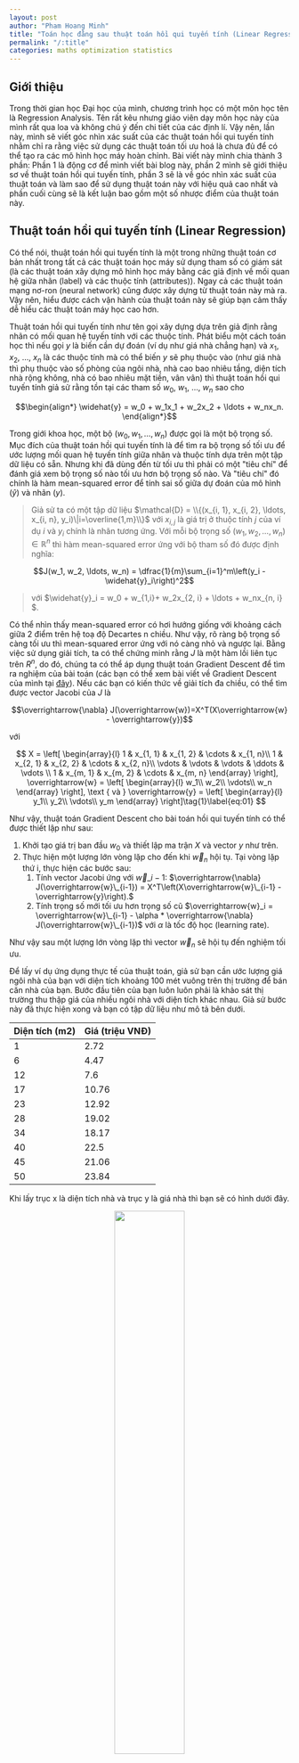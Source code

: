 ```yaml
---
layout: post
author: "Pham Hoang Minh"
title: "Toán học đằng sau thuật toán hồi qui tuyến tính (Linear Regression)."
permalink: "/:title"
categories: maths optimization statistics
---
```


## Giới thiệu

Trong thời gian học Đại học của mình, chương trình học có một môn học tên là Regression Analysis. Tên rất kêu nhưng giáo viên dạy môn học này của mình rất qua loa và không chú ý đến chi tiết của các định lí. Vậy nên, lần này, mình sẽ viết góc nhìn xác suất của các thuật toán hồi qui tuyến tính nhằm chỉ ra rằng việc sử dụng các thuật toán tối ưu hoá là chưa đủ để có thể tạo ra các mô hình học máy hoàn chỉnh. Bài viết này mình chia thành 3 phần: Phần 1 là động cơ để mình viết bài blog này, phần 2 mình sẽ giới thiệu sơ về thuật toán hồi qui tuyến tính, phần 3 sẽ là về góc nhìn xác suất của thuật toán và làm sao để sử dụng thuật toán này với hiệu quả cao nhất và phần cuối cùng sẽ là kết luận bao gồm một số nhược điểm của thuật toán này.

## Thuật toán hồi qui tuyến tính (Linear Regression)

Có thể nói, thuật toán hồi qui tuyến tính là một trong những thuật toán cơ bản nhất trong tất cả các thuật toán học máy sử dụng tham số có giám sát (là các thuật toán xây dựng mô hình học máy bằng các giả định về mối quan hệ giữa nhãn (label) và các thuộc tính (attributes)). Ngay cả các thuật toán mạng nơ-ron (neural network) cũng được xây dựng từ thuật toán này mà ra. Vậy nên, hiểu được cách vận hành của thuật toán này sẽ giúp bạn cảm thấy dễ hiểu các thuật toán máy học cao hơn.

Thuật toán hồi qui tuyến tính như tên gọi xây dựng dựa trên giả định rằng nhãn có mối quan hệ tuyến tính với các thuộc tính. Phát biểu một cách toán học thì nếu gọi $y$ là biến cần dự đoán (ví dụ như giá nhà chẳng hạn) và $x_1$, $x_2$, $\ldots$, $x_n$ là các thuộc tính mà có thể biến $y$ sẽ phụ thuộc vào (như giá nhà thì phụ thuộc vào số phòng của ngôi nhà, nhà cao bao nhiêu tầng, diện tích nhà rộng không, nhà có bao nhiêu mặt tiền, vân vân) thì thuật toán hồi qui tuyến tính giả sử rằng tồn tại các tham số $w_0$, $w_1$, $\ldots$, $w_n$ sao cho

$$\begin{align*}
    \widehat{y} = w_0 + w_1x_1 + w_2x_2 + \ldots + w_nx_n.
\end{align*}$$

Trong giới khoa học, một bộ $(w_0, w_1, \ldots, w_n)$ được gọi là một bộ trọng số. Mục đích của thuật toán hồi qui tuyến tính là để tìm ra bộ trọng số tối ưu để ước lượng mối quan hệ tuyến tính giữa nhãn và thuộc tính dựa trên một tập dữ liệu có sẵn. Nhưng khi đã dùng đến từ tối ưu thì phải có một "tiêu chí" để đánh giá xem bộ trọng số nào tối ưu hơn bộ trọng số nào. Và "tiêu chí" đó chính là hàm mean-squared error để tính sai số giữa dự đoán của mô hình ($\widehat{y}$) và nhãn ($y$).

> Giả sử ta có một tập dữ liệu $\mathcal{D} = \\{(x_{i, 1}, x_{i, 2}, \ldots, x_{i, n}, y_i)\|i=\overline{1,m}\\}$ với $x_{i, j}$ là giá trị ở thuộc tính $j$ của ví dụ $i$ và $y_i$ chính là nhãn tương ứng. Với mỗi bộ trọng số $(w_1, w_2, \ldots, w_n)\in\mathbb{R}^n$ thì hàm mean-squared error ứng với bộ tham số đó được định nghĩa:

$$J(w_1, w_2, \ldots, w_n) = \dfrac{1}{m}\sum_{i=1}^m\left(y_i - \widehat{y}_i\right)^2$$

> với $\widehat{y}_i = w_0 + w\_{1,i}+ w_2x\_{2, i} + \ldots + w_nx\_{n, i} $.

Có thể nhìn thấy mean-squared error có hơi hướng giống với khoảng cách giữa 2 điểm trên hệ toạ độ Decartes n chiều. Như vậy, rõ ràng bộ trọng số càng tối ưu thì mean-squared error ứng với nó càng nhỏ và ngược lại. Bằng việc sử dụng giải tích, ta có thể chứng minh rằng $J$ là một hàm lồi liên tục trên $R^n$, do đó, chúng ta có thể áp dụng thuật toán Gradient Descent để tìm ra nghiệm của bài toán (các bạn có thể xem bài viết về Gradient Descent của mình tại [đây](./gradient-descent)). Nếu các bạn có kiến thức về giải tích đa chiều, có thể tìm được vector Jacobi của $J$ là

$$\overrightarrow{\nabla} J(\overrightarrow{w})=X^T(X\overrightarrow{w} - \overrightarrow{y})$$

với

$$
    X = \left[
        \begin{array}{l}
            1 & x_{1, 1} & x_{1, 2} & \cdots & x_{1, n}\\
            1 & x_{2, 1} & x_{2, 2} & \cdots & x_{2, n}\\
            \vdots & \vdots & \vdots & \ddots & \vdots \\
            1 & x_{m, 1} & x_{m, 2} & \cdots & x_{m, n}
        \end{array}
    \right], \overrightarrow{w} = \left[
        \begin{array}{l}
            w_1\\
            w_2\\
            \vdots\\
            w_n
        \end{array}
    \right], \text { và } \overrightarrow{y} = \left[
        \begin{array}{l}
            y_1\\
            y_2\\
            \vdots\\
            y_m
        \end{array}
    \right]\tag{1}\label{eq:01}
$$

Như vậy, thuật toán Gradient Descent cho bài toán hồi qui tuyến tính có thể được thiết lập như sau:

1. Khởi tạo giá trị ban đầu $w_0$ và thiết lập ma trận $X$ và vector $y$ như trên.
2. Thực hiện một lượng lớn vòng lặp cho đến khi $\overrightarrow{w}_n$ hội tụ. Tại vòng lặp thứ i, thực hiện các bước sau:
    1. Tính vector Jacobi ứng với $\overrightarrow{w}\_{i-1}$: $\overrightarrow{\nabla} J(\overrightarrow{w}\_{i-1}) = X^T\left(X\overrightarrow{w}\_{i-1} - \overrightarrow{y}\right).$
    2. Tính trọng số mới tối ưu hơn trọng số cũ $\overrightarrow{w}_i = \overrightarrow{w}\_{i-1} - \alpha * \overrightarrow{\nabla} J(\overrightarrow{w}\_{i-1})$ với $\alpha$ là tốc độ học (learning rate).

Như vậy sau một lượng lớn vòng lặp thì vector $\overrightarrow{w}_n$ sẽ hội tụ đến nghiệm tối ưu.

Để lấy ví dụ ứng dụng thực tế của thuật toán, giả sử bạn cần ước lượng giá ngôi nhà của bạn với diện tích khoảng 100 mét vuông trên thị trường để bán căn nhà của bạn. Bước đầu tiên của bạn luôn luôn phải là khảo sát thị trường thu thập giá của nhiều ngôi nhà với diện tích khác nhau. Giả sử bước này đã thực hiện xong và bạn có tập dữ liệu như mô tả bên dưới.

<center>
    <table>
        <thead>
            <tr>
                <th>Diện tích (m2)</th>
                <th>Giá (triệu VNĐ)</th>
            </tr>
        </thead>
        <tbody>
            <tr>
                <td>1</td>
                <td>2.72</td>
            </tr>
            <tr>
                <td>6</td>
                <td>4.47</td>
            </tr>
            <tr>
                <td>12</td>
                <td>7.6</td>
            </tr>
            <tr>
                <td>17</td>
                <td>10.76</td>
            </tr>
            <tr>
                <td>23</td>
                <td>12.92</td>
            </tr>
            <tr>
                <td>28</td>
                <td>19.02</td>
            </tr>
            <tr>
                <td>34</td>
                <td>18.17</td>
            </tr>
            <tr>
                <td>40</td>
                <td>22.5</td>
            </tr>
            <tr>
                <td>45</td>
                <td>21.06</td>
            </tr>
            <tr>
                <td>50</td>
                <td>23.84</td>
            </tr>
        </tbody>
    </table>
</center>

Khi lấy trục x là diện tích nhà và trục y là giá nhà thì bạn sẽ có hình dưới đây.

<center>
    <img src="./assets/linear_reg.png" width="50%">
</center>

Rõ ràng biểu đồ trên cho ta thấy mỗi điểm dữ liệu gần như nằm trên một đường thẳng. Và chúng ta cần phải tìm đường thẳng đó để có thể ước lượng giá nhà của mình. Như vậy đầu tiên bạn phải thiết lập ma trận $X$ và vector $\overrightarrow{y}$.

$$
    X = \left[
        \begin{array}{l}
            1 & 1 \\
            1 & 6 \\
            1 & 12 \\
            1 & 17 \\
            1 & 23 \\
            1 & 28 \\
            1 & 34 \\
            1 & 40 \\
            1 & 45 \\
            1 & 50 \\
        \end{array}
    \right]\text{ và }
    \overrightarrow{y}=\left[
        \begin{array}{l}
            2.72\\
            4.47\\
            7.6\\
            10.76\\
            12.92\\
            19.02\\
            18.17\\
            22.5\\
            21.06\\
            23.84
        \end{array}
    \right]
$$

Sau khi đã thiết lập $X$ và $\overrightarrow{y}$, bạn chỉ cần khởi tạo $w_0$ có chiều $2\times 1$ và tạo một vòng lặp (tầm 500 vòng) thực hiện các bước như đã đề cập ở trên là sẽ tìm được bộ tham số tối ưu để ước lượng giá nhà của bạn. Dưới đây là một ví dụ của việc sử dụng Python để chạy bài toán trên với 500 vòng lặp.

```python
# mình sử dụng thư viện numpy để hỗ trợ việc tính ma trận
# các bạn có thể tham khảo nó tại: https://numpy.org
import numpy as np

# Đầu tiên, mình thiết lập ma trận X và vector y
X = np.array([[1, 1],
              [1, 6],
              [1, 12],
              [1, 17],
              [1, 23],
              [1, 28],
              [1, 34],
              [1, 40],
              [1, 45],
              [1, 50]])
y = np.array([[2.72],
              [4.47],
              [7.6],
              [10.76],
              [12.92],
              [19.02],
              [18.17],
              [22.5],
              [21.06],
              [23.84]])

# Sau đó mình khởi tạo vector w. 
# Ở đây mình cứ chọn đại vector 0 có chiều 2x1
# Các bạn có thể khởi tạo random
w = np.array([[0],
              [0]])

# Cuối cùng mình chạy 1 vòng lặp 500 vòng 
# và thu được nghiệm của bài toán
# Các bạn có thể sử dụng các điều kiện dừng khác như
# nếu bộ tham số ở iteration sau không lớn hơn nhiều so với bộ tham số trước thì dừng
learning_rate = 0.0001
for _ in range(500):
    jacob_vector = np.dot(X.T, X.dot(w_0) - y)
    w = w - learning_rate * jacob_vector
print(w)

# Nếu bạn muốn predict giá nhà thì chạy đoạn code này là có thể tìm được giá nhà của bạn.
# Thế là bạn có thể bán nhà thành công :D
X_new = np.array([[1, 100]])
print(X_new.dot(w))
```

Dưới đây là hình minh hoạ cho quá trình huấn luyện của thuật toán hồi qui tuyến tính.

<center>
    <img src="./assets/linear_reg_result.png" width="50%">
</center>

Như các bạn thấy, nếu thuật toán của các bạn được thực thi thành công thì khi bạn vẽ đường thẳng dự đoán, khoảng cách giữa mỗi điểm đến đường dự đoán rất nhỏ (hình trên). Hơn nữa, để có thể phát hiện ra sai sót trong quá trình thực thi, các bạn có thể vẽ biểu đồ đường với trục x thể hiện vòng lặp và trục y thể hiện giá trị của hàm mất mát. Nếu tốc độ học được chọn phù hợp và bạn không tính sai đạo hàm, biểu đồ sẽ có dạng giảm dần vào những vòng lặp ban đầu và phẳng dần với những vòng lặp lớn hơn (hình dưới).

Nếu bạn đọc được đến đây rồi thì chúc mừng! Bạn đã có đủ kiến thức để bước tiếp vào các thuật toán cao hơn rồi. Đó là những gì bạn được nghe khi bạn học được đến đây từ những người dạy ở ngoài. Tuy nhiên, với mình, điều này là chưa đủ để tận dụng hết sức mạnh của thuật toán hồi qui tuyến tính. Làm sao để có thể hiểu hết và tận dụng hết được thuật toán này thì mời các bạn đến phần tiếp theo.

## Góc nhìn xác suất của thuật toán hồi qui tuyến tính

Có thể các bạn không biết (hoặc đã biết) nhưng hầu hết các thuật toán học giám sát có sử dụng tham số đều được xây dựng dựa trên phương pháp maximum likelihood estimation (MLE, tên tiếng Việt là hợp lí cực đại nhưng mà tên này nó sai quá nên thôi mình giữ phiên bản tiếng Anh của nó). Phương pháp này cụ thể đưa ra một ước lượng tốt nhất về một tham số chưa biết bằng việc cực đại hoá phân phối của dữ liệu thu được nếu biết dữ liệu được lấy mẫu từ một phân bố xác suất bị chi phối bởi tham số chưa biết đó (likelihood). Ví dụ, bạn muốn tính chiều cao trung bình của người Việt Nam thì bạn phải lấy trung bình của 96 triệu dân. Thế nhưng bạn không thể đủ sức làm được việc đó (ngay cả việc khảo sát dân số cũng không thể thực hiện trên toàn bộ dân số Việt Nam mà chỉ thực hiện trên một lượng lớn dân số). Như vậy, việc bạn làm là đi hỏi khoảng 50-100 người Việt Nam về chiều cao và tính trung bình rồi cho ra kết quả. Việc tính trung bình đó là kết quả của việc sử dụng phương pháp MLE trên phân phối của dữ liệu bạn thu được biết dữ liệu được lấy mẫu từ một phân phối chuẩn với giá trị trung bình là tham số cần tìm và phương sai được xem là đã biết dựa trên các nghiên cứu thực nghiệm.

Trong khuôn khổ bài viết này, mình sẽ sử dụng phương pháp này để cho các bạn thấy tại sao phải sử dụng hàm mean-squared error như trên để tìm ra bộ tham số tối ưu và những suy diễn liên quan đến nó (bạn cũng có thể áp dụng phương pháp này để tìm chiều cao trung bình của người Việt Nam). Để sử dụng phương pháp này trước hết chúng ta cần phát biểu lại bài toán hồi qui tuyến tính một chút để các bạn có thể thấy khía cạnh xác suất của nó:

> Giả sử ta có $n$ biến ngẫu nhiên tương ứng với $n$ thuộc tính trong dữ liệu $X_1$, $X_2$, $\ldots$, $X_n$ và một biến Y có quan hệ tuyến tính với các thuộc tính hay nói cách khác (đây là giả sử của bài toán hồi qui tuyến tính):

$$Y=\beta_0 + \beta_1X_1 + \beta_2X_2 + \ldots + \beta_nX_n+\epsilon$$

> Sau đó, chúng ta lấy mẫu ngẫu nhiên dựa trên phân phối của $X_1, X_2, X_3, \ldots, X_n, Y$ và thu được một tập dữ liệu $\mathcal{D} = \\{(x\_{i,1}, x\_{i,2},\ldots, x\_{i,n}, y_i)\| i=\overline{1,m}\\}$ (đây chính là bước thu thập dữ liệu).
>
> Như vậy, chúng ta cần phải tìm bộ tham số $(\widehat{\beta}\_1, \widehat{\beta}\_2, \ldots, \widehat{\beta}\_n)$ các bộ tham số này _"gần"_ với bộ tham số $(\beta_0, \beta_1,\ldots,\beta_n)$ nhất dựa trên tập dữ liệu $\mathcal{D}$.

Để có thể sử dụng phương pháp MLE, chúng ta cần phải tìm phân phối tham số này biết dữ liệu mà chúng ta thu được $\mathcal{D}$. Nói một cách toán học tức là bạn phải tính được hàm phân phối xác suất $p(d_1, d_2,\ldots, d_n \| \beta_1, \beta_2, \ldots, \beta_n)$ với $d_i = (x\_{i,1}, x\_{i,2},\ldots, x\_{i,n}, y_i)$. Ở đây, nếu chúng ta giả sử $\epsilon\sim\mathcal{N}(0, \sigma^2)$ thì rõ ràng

$$Y\sim p(y)=\mathcal{N}(\beta_0 + \beta_1X_1 + \beta_2X_2 + \ldots + \beta_nX_n, \sigma^2).$$

Như vậy nếu $y_1$, $y_2$, $\ldots$, $y_m$ được lấy mẫu ngẫu nhiên độc lập từ $p(y)$ thì rõ ràng

$$
\begin{align*}
    p(d_1, d_2, \ldots, d_n|\beta_0, \beta_1, \ldots, \beta_n) &= \prod_{i=1}^m p(d_i|\beta_0, \beta_1, \ldots, \beta_n)\\
    &= \prod_{i=1}^m \dfrac{1}{\sqrt{2\pi\sigma^2}}\exp\left\{-\dfrac{(y_i - \beta_0 - \beta_1x_{i,1} - \beta_2x_{i,2} - \ldots - \beta_nx_{i,n})^2}{2\sigma^2}\right\}\\
    &\propto\exp\left\{-\dfrac{\sum_{i=1}^n(y_i - \beta_0 - \beta_1x_{i,1} - \beta_2x_{i,2} - \ldots - \beta_nx_{i,n})^2}{2\sigma^2}\right\}
\end{align*}
$$

Hàm $p(d_1, d_2, \ldots, d_n\|\beta_0, \beta_1, \ldots, \beta_n)$ còn có một tên gọi khác nữa là hàm likelihood. Như vậy, như tên gọi của phương pháp MLE, chúng ta cần phải tìm bộ tham số $(\widehat{\beta}\_1, \widehat{\beta}\_2, \ldots, \widehat{\beta}\_n)$ để hàm likelihood đạt giá trị lớn nhất. Chúng ta có thể tính đạo hàm trực tiếp của hàm likelihood để tìm ra kết quả hoặc lấy log hai vế rồi tìm giá trị cực đại của hàm log (lưu ý lấy log của một hàm số không làm thay đổi tính biến thiên, lồi lõm của hàm số đó).

$$
\begin{align*}
    \log p(d_1, d_2, \ldots, d_n|\beta_0, \beta_1, \ldots, \beta_n) = -\dfrac{1}{2\sigma^2}\sum_{i=1}^n(y_i - \beta_0 - \beta_1x_{i,1} - \beta_2x_{i,2} - \ldots - \beta_nx_{i,n})^2
\end{align*}
$$

Đây rõ ràng tương ứng với việc cực tiểu hoá mean-squared error sử dụng thuật toán Gradient Descent như đã đề cập ở phía trước và cũng là nguồn gốc của việc sử dụng mean-squared error để tìm ra bộ tham số tốt nhất. Hơn nữa, chúng ta còn có thể biết nghiệm tối ưu chuẩn tắc của bài toán trên là $\widehat{\beta} = (X^TX)^{-1}X^Ty$. Tuy nhiên việc sử dụng nghiệm chuẩn tắc để giải bài toán hồi qui tuyến tính không được khuyến khích để sử dụng trong ứng dụng thực tế vì độ phức tạp của việc tính ma trận nghịch đảo không phù hợp để triển khai.

Chính vì bản chất của hàm mean-squared error là việc sử dụng phương pháp MLE. Cho nên chúng ta cần phải biết được:

1. Ước lượng về tham số $\beta$ này có unbiased không (nói một cách khác là kì vọng của ước lượng $\widehat{\beta}$ phải đúng bằng với tham số $\beta$ chưa biết)

2. Làm sao để tính được khoảng tin cậy (confidence interval) của ước lượng này để có thể đánh giá liệu mô hình này có thể ứng dụng cho thực tế hay không?

Để trả lời câu hỏi 1, tất nhiên chúng ta phải tính kì vọng của $\widehat{\beta}$.

$$\mathbb{E}[\widehat{\beta}] = \mathbb{E}[(X^TX)^{-1}X^Ty] = (X^TX)^{-1}X^T\mathbb{E}[y] = (X^TX)^{-1}X^TX\beta = \beta\tag{2}\label{eq:02}$$

Như vậy có thể thấy được $\widehat{\beta}$ là một ước lượng unbiased. Câu hỏi thứ hai được trả lời từ hai quan sát sau (mình sẽ chứng minh nó trong phần [Phụ lục](#phụ-lục)).

1. <span id="first-obs">$\widehat{\beta}\sim\mathcal{N}\left(\beta, \sigma^2(X^TX)^{-1}\right)$</span>
2. <span id="second-obs">Đặt $S = \lVert y - X\widehat{\beta}\rVert_2^2$. Như vậy thì $\dfrac{S}{\sigma^2}\sim\chi\_{m-n-1}^2$.</span>

Như vậy, rõ ràng nếu đặt A = $(X^TX)^{-1}$ thì $\widehat{\beta}_i\sim\mathcal{N}(\beta_i, \sigma^2\times A\_{ii})$, do đó

$$\dfrac{\widehat{\beta_i} - \beta_i}{\sqrt{\dfrac{A_{ii}\times S}{m-n-1}}}\sim T_{m-n-1}$$

Như vậy, với mức độ tin cậy $1-\alpha$, khoảng tin cậy của $\widehat{\beta_i}$ sẽ là

$$\left[\widehat{\beta}_i-t_{\alpha/2, m-n-1}\sqrt{\dfrac{A_{ii}\times S}{m-n-1}}, \widehat{\beta}_i+t_{\alpha/2, m-n-1}\sqrt{\dfrac{A_{ii}\times S}{m-n-1}}\right]$$

Ngoài ra, nếu bạn áp dụng khoảng tin cậy lên $\widehat{y} = X\widehat{\beta}$, bạn cũng có thể tìm ra được khoảng tin cậy của nó và thu được hình bên dưới về kết quả của thuật toán với ví dụ bên trên với khoảng tin cậy $95\%$.

<center>
    <img src="./assets/prediction_ci.png" width="50%">
</center>

Đây chính là góc nhìn đầy đủ và toàn diện nhất về bài toán hồi qui tuyến tính. Việc sử dụng phân phối mẫu của ước lượng tham số sẽ giúp bạn quyết định xem mô hình tuyến tính bạn xây dựng được có đáng tin cậy hay không. Nếu mô hình ước lượng được các tham số $\widehat{\beta}_i$ nhưng lại có khoảng tin cậy rất lớn thì có khả năng mô hình của bạn đã không mô hình hoá tốt mối quan hệ giữa nhãn và thuộc tính, ngược lại, nếu khoảng tin cậy nhỏ thì mô hình xây dựng được là đáng tin cậy và có thể sử dụng vào các ứng dụng thực tế.

Hiểu biết được khía cạnh xác suất của bài toán hồi qui tuyến tính còn cho phép bạn lọc bỏ những thuộc tính không cần thiết. Điều này được thực hiện bằng việc sử dụng kiểm định giả thuyết xác suất (hypothesis testing) với giả thuyết rỗng (null hypothesis) $H_0: \beta_i=0$ và giả thuyết thay thế (alternative hypothesis) $H_a: \beta_i\neq 0$. Như vậy, với hệ số sig (significant level) $\alpha$,

- Nếu $\|\widehat{\beta}_i\| > t\_{\alpha / 2, m-n-1}\sqrt{\dfrac{A\_{ii}\times S}{m - n - 1}}$ thì ta bác bỏ giả thuyết rỗng và chấp nhận giả thuyết thay thế. Tức là có một mối liên hệ giữa nhãn và thuộc tính $i$.

- Ngược lại, nếu $\|\widehat{\beta}_i\| \leq t\_{\alpha / 2, m-n-1}\sqrt{\dfrac{A\_{ii}\times S}{m - n - 1}}$ thì ta chấp nhận giả thuyết rỗng. Tức là không hề có mối liên hệ nào giữa nhãn và thuộc tính i. Và ta có thể bỏ thuộc tính đó đi và xây dựng lại mô hình.

## Kết luận

Việc sử dụng xác suất thống kê lên thuật toán hồi qui tuyến tính giúp cho thuật toán này trở nên cực kì hữu dụng không chỉ trong việc tìm ra mối tương quan giữa các biến với nhau mà còn giúp loại bỏ những biến không quan trọng gây nhiễu cho quá trình huấn luyện. Thuật toán hồi qui tuyến tính đã được sử dụng để làm nền cho rất nhiều thuật toán cao cấp sau này, bao gồm cả các mạng nơ-ron phức tạp. Tuy nhiên, thuật toán hồi qui tuyến tính vẫn còn nhiều hạn chế. Hạn chế đầu tiên là thuật toán hồi qui tuyến tính, đúng như tên gọi của nó, chỉ có thể biểu diễn được các mối quan hệ tuyến tính mà thiếu khả năng biểu diễn các mối quan hệ phi tuyến. Việc này tuy có thể cải thiện bằng việc phức tạp hoá thuộc tính bằng cách thêm các thuộc tính bậc cao nhưng lại dẫn đến tiềm tàng bị overfit trong quá trình huấn luyện. Hạn chế thứ hai là thuật toán hồi qui tuyến tính cực kì nhạy cảm với các điểm dữ liệu ngoại vi (outlier). Lí do là các hạng tử ứng với các điểm dữ liệu ngoại vi trong mean-squared error thường mang các giá trị rất lớn (do bình phương của một số cực lớn sẽ tạo ra một số lớn hơn), do đó việc xử lí dữ liệu là tối quan trọng trước khi áp dụng thuật toán này.

## Phụ lục

Ở phần này mình sẽ chứng minh 2 quan sát được đề cập ở phần 3 của bài viết. Quan sát [thứ nhất](#first-obs) rất dễ thấy nếu bạn sử dụng các biến đổi đại số tuyến tính với lưu ý nếu ma trận hiệp phương sai của vector biến ngẫu nhiên X là $\Sigma$ thì ma trận hiệp phương sai của $AX$, với $A$ là một ma trận, sẽ là $A\Sigma A^T$). Để chứng minh được quan sát [thứ hai](#second-obs) mình cần chứng minh hai bổ đề sau:

**Bổ đề 1**
> Nếu $A$ là một ma trận luỹ đẳng đối xứng với chiều $n\times n$ thì tồn tại một ma trận $U$ có chiều $n\times r$ với $r$ là hạng của ma trận $A$ sao cho $A = UU^T$.

_Chứng minh_: Vì $A$ là một ma trận luỹ đẳng nên các trị riêng của ma trận $A$ chỉ có thể là 0 hoặc 1. Mặt khác vì $A$ cũng là ma trận đối xứng nên theo định lí phổ, $A = UDU^T$ với $D$ là một ma trận chéo chứa các trị riêng của ma trận $A$ và ma trận $U$ là ma trận trực giao với các cột là các vector riêng tương ứng với trị riêng. Mặt khác, do $r$ là hạng của ma trận $A$ nên có tất cả $r$ trị riêng bằng 1. Vậy nên nếu bỏ tất cả các trị riêng bằng 0 và các vector riêng tương ứng, ta sẽ thu được ma trận $D$ mới đúng bằng với ma trận đơn vị có chiều là $r\times r$ và ma trận $U$ mới có chiều là $n\times r$ mà vẫn đảm bảo $A = UDU^T = UIU^T = UU^T$. Từ đó, ta có điều phải chứng minh. $\blacksquare$

**Bổ đề 2**
> Nếu ta có $Z$ là một vector thuộc $\mathbb{R}^n$ gồm các biến ngẫu nhiên độc lập lấy từ phân phối chuẩn chuẩn hoá (hay nói cách khác, $Z\sim\mathcal{N}(0, I)$ với $I$ là ma trận đơn vị có chiều $n\times n$) và $A$ (cũng số chiều $n\times n$) là một ma trận luỹ đẳng đối xứng. Khi đó, $Z^TAZ$ sẽ là biến ngẫu nhiên có phân phối $\chi^2$ với bậc tự do là hạng của ma trận $A$.

_Chứng minh_: Sử dụng bổ đề 1, ta thấy tồn tại một ma trận trực giao $U$ có chiều $n\times r$ thoả mãn $A = UU^T$. Do đó, $Z^TAZ = Z^TUU^TZ$. Mặt khác, nếu đặt $Z'=U^TZ$ thì rõ ràng $Z'\sim\mathcal{N}(0, I)$ thuộc $\mathbb{R}^r$ với $r$ là bậc của ma trận $A$. Do đó, $Z^TAZ = Z'^TZ'$ chính là biến ngẫu nhiên $\chi^2$ với bậc tự do là hạng của ma trận $A$. $\blacksquare$

Quay trở lại bài toán của chúng ta, nếu viết lại $S$ dưới dạng ma trận thì ta sẽ có $S = y^T(I-H)y$ với $I$ là ma trận đơn vị có số chiều là $n$, và $H = X(X^TX)^{-1}X^T$ (X, y được thiết kế tại ($\ref{eq:01}$)). Như vậy $S\sim\sigma^2\chi^2_r$ với $r$ là hạng của ma trận $I - H$. Mặt khác, dễ dàng chứng minh $I - H$ là ma trận luỹ đẳng đối xứng nên ta có

$$
\begin{align*}
    rank(I - H) &= trace(I - H) = trace(I) - trace(H) = n - trace(X(X^TX)^{-1}X^T) \\
    &= m - trace((X^TX)^{-1}X^TX) = m - n - 1.
\end{align*}
$$

Do đó, ta có $\frac{S}{\sigma^2}\sim\chi^2_{m-n-1}$. Từ đó, ta chứng minh được quan sát [thứ hai](#second-obs).
